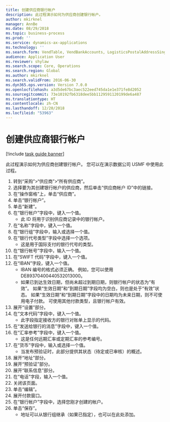 ```yaml
---
title: 创建供应商银行帐户
description: 此过程演示如何为供应商创建银行帐户。
author: mkirknel
manager: AnnBe
ms.date: 08/29/2018
ms.topic: business-process
ms.prod: ''
ms.service: dynamics-ax-applications
ms.technology: ''
ms.search.form: VendTable, VendBankAccounts, LogisticsPostalAddressSingle
audience: Application User
ms.reviewer: shylaw
ms.search.scope: Core, Operations
ms.search.region: Global
ms.author: mkirknel
ms.search.validFrom: 2016-06-30
ms.dyn365.ops.version: Version 7.0.0
ms.openlocfilehash: a3d5de67bc3aec522eed745da1e1e371fe8d2052
ms.sourcegitcommit: 73e10192fb6318dee5bb1129591120199de6a487
ms.translationtype: HT
ms.contentlocale: zh-CN
ms.lasthandoff: 12/20/2018
ms.locfileid: "53963"
---
```

# <a name="create-a-vendor-bank-account"></a>创建供应商银行帐户

[!include [task guide banner](../../includes/task-guide-banner.md)]

此过程演示如何为供应商创建银行帐户。 您可以在演示数据公司 USMF 中使用此过程。

1. 转到“采购”>“供应商”>“所有供应商”。
2. 选择要为其创建银行帐户的供应商，然后单击“供应商帐户 ID”中的链接。
3. 在“操作窗格”上，单击“供应商”。
4. 单击“银行帐户”。
5. 单击“新建”。
6. 在“银行帐户”字段中，键入一个值。
    * 此 ID 将用于识别供应商记录中的银行帐户。  
7. 在“名称”字段中，键入一个值。
8. 在“银行组”字段中，输入或选择一个值。
9. 在“银行代号类型”字段中选择一个选项。
    * 这是用于国际支付的银行代号的类型。  
10. 在“银行帐号”字段中，输入一个值。
11. 在“SWIFT 代码”字段中，键入一个值。
12. 在“IBAN”字段，键入一个值。
    * IBAN 编号的格式必须正确。 例如，您可以使用 DE89370400440532013000。  
    * 如果已到达生效日期，但尚未超过到期日期，则银行帐户的状态为“有效”。 如果“生效日期”和“到期日期”字段均为空白，则也是处于“有效”状态。 如果“生效日期”和“到期日期”字段中的日期均为未来日期，则不可使用电子付款。 可使用其他付款类型，且银行帐户有效。  
13. 展开“设置”部分。
14. 在“文本代码”字段中，键入一个值。
    * 此字段指定接收方的银行对账单上显示的代码。  
15. 在“发送给银行的消息”字段中，键入一个值。
16. 在“汇率参考”字段中，键入一个值。
    * 这是任何远期汇率或定期汇率的参考编号。  
17. 在“货币”字段中，输入或选择一个值。
    * 当发布预验证时，此部分提供其状态（待定或已审核）的概述。  
18. 展开“地址”部分。
19. 展开“预验证”部分。
20. 展开“联系信息”部分。
21. 在“电话”字段，输入一个值。
22. 关闭该页面。
23. 单击“编辑”。
24. 展开付款窗口。
25. 在“银行帐户”字段中，选择您刚才创建的帐户。
26. 单击“保存”。
    * 地址可以从银行组继承（如果已指定），也可以在此处添加。  


